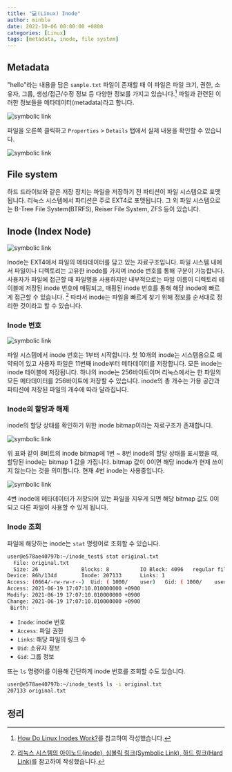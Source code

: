```yaml
---
title: "💻(Linux) Inode"
author: minble
date: 2022-10-06 00:00:00 +0800
categories: [Linux]
tags: [metadata, inode, file system]
---
```


## Metadata

"hello"라는 내용을 담은 `sample.txt` 파일이 존재할 때 이 파일은 파일 크기, 권한, 소유자, 그룹, 생성/접근/수정 정보 등 다양한 정보를 가지고 있습니다.[^1] 파일과 관련된 이러한 정보들을 메타데이터(metadata)라고 합니다.

![symbolic link](posts/2022-10-06-metadata.svg)

파일을 오른쪽 클릭하고 `Properties` > `Details` 탭에서 실제 내용을 확인할 수 있습니다.

![symbolic link](posts/2022-10-06-properties.png)

## File system

하드 드라이브와 같은 저장 장치는 파일을 저장하기 전 파티션이 파일 시스템으로 포맷됩니다. 리눅스 시스템에서 파티션은 주로 EXT4로 포맷됩니다. 그 외 파일 시스템으로는 B-Tree File System(BTRFS), Reiser File System, ZFS 등이 있습니다.

## Inode (Index Node)

![symbolic link](posts/2022-10-06-inode.svg)

Inode는 EXT4에서 파일의 메타데이터를 담고 있는 자료구조입니다. 파일 시스템 내에서 파일이나 디렉토리는 고유한 inode를 가지며 inode 번호를 통해 구분이 가능합니다. 사용자가 파일에 접근할 때 파일명을 사용하지만 내부적으로는 파일 이름이 디렉토리 테이블에 저장된 inode 번호에 매핑되고, 매핑된 inode 번호를 통해 해당 inode에 빠르게 접근할 수 있습니다. [^2] 따라서 inode는 파일을 빠르게 찾기 위해 정보를 순서대로 정리한 것이라고 할 수 있습니다.

### Inode 번호

![symbolic link](posts/2022-10-06-inode-table.svg)

파일 시스템에서 inode 번호는 1부터 시작합니다. 첫 10개의 inode는 시스템용으로 예약되어 있고 사용자 파일은 11번째 inode부터 메타데이터를 저장합니다. 모든 inode는 inode 테이블에 저장됩니다. 하나의 inode는 256바이트이며 리눅스에서는 한 파일의 모든 메타데이터를 256바이트에 저장할 수 있습니다. inode의 총 개수는 가용 공간과 파티션에 저장된 파일의 개수에 따라 달라집니다.

### Inode의 할당과 해제



inode의 할당 상태를 확인하기 위한 inode bitmap이라는 자료구조가 존재합니다.  

![symbolic link](posts/2022-10-06-inode-bitmap1.svg)

위 표와 같이 8비트의 inode bitmap에 1번 ~ 8번 inode의 할당 상태를 표시했을 때, 할당된 inode는 bitmap 1 값을 가집니다. bitmap 값이 0이면 해당 inode가 현재 쓰이지 않는다는 것을 의미합니다. 현재 4번 inode는 사용중입니다. 

![symbolic link](posts/2022-10-06-inode-bitmap2.svg)

4번 inode에 메타데이터가 저장되어 있는 파일을 지우게 되면 해당 bitmap 값도 0이 되고 다른 파일이 사용할 수 있게 됩니다.

### Inode 조회

파일에 해당하는 inode는 `stat` 명령어로 조회할 수 있습니다.

```bash
user@e578ae40797b:~/inode_test$ stat original.txt
  File: original.txt
  Size: 26              Blocks: 8          IO Block: 4096   regular file
Device: 86h/134d        Inode: 207133      Links: 1
Access: (0664/-rw-rw-r--)  Uid: ( 1000/    user)   Gid: ( 1000/    user)
Access: 2021-06-19 17:07:10.010000000 +0900
Modify: 2021-06-19 17:07:10.010000000 +0900
Change: 2021-06-19 17:07:10.010000000 +0900
 Birth: -
```

- `Inode`: inode 번호
- `Access`: 파일 권한
- `Links`: 해당 파일의 링크 수
- `Uid`: 소유자 정보
- `Gid`: 그룹 정보

또는 `ls` 명령어를 이용해 간단하게 inode 번호를 조회할 수도 있습니다.

```bash
user@e578ae40797b:~/inode_test$ ls -i original.txt
207133 original.txt
```

## 정리

[^1]: [How Do Linux Inodes Work?](https://www.maketecheasier.com/how-do-linux-inodes-work/)를 참고하여 작성했습니다. 
[^2]: [리눅스 시스템의 아이노드(inode), 심볼릭 링크(Symbolic Link), 하드 링크(Hard Link)](https://koromoon.blogspot.com/2018/05/inode-symbolic-link-hard-link.html)를 참고하여 작성했습니다.